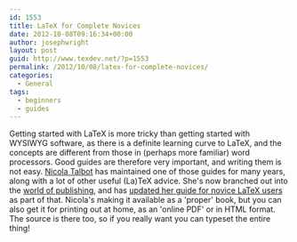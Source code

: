 ```yaml
---
id: 1553
title: LaTeX for Complete Novices
date: 2012-10-08T09:16:34+00:00
author: josephwright
layout: post
guid: http://www.texdev.net/?p=1553
permalink: /2012/10/08/latex-for-complete-novices/
categories:
  - General
tags:
  - beginners
  - guides
---
```

Getting started with LaTeX is more tricky than getting started with WYSIWYG software, as there is a definite learning curve to LaTeX, and the concepts are different from those in (perhaps more familiar) word processors. Good guides are therefore very important, and writing them is not easy. <a href="http://theoval.cmp.uea.ac.uk/~nlct/">Nicola Talbot</a> has maintained one of those guides for many years, along with a lot of other useful (La)TeX advice. She's now branched out into the <a href="http://www.dickimaw-books.com">world of publishing</a>, and has <a href="http://www.dickimaw-books.com/latex/novices/">updated her guide for novice LaTeX users</a> as part of that. Nicola's making it available as a 'proper' book, but you can also get it for printing out at home, as an 'online PDF' or in HTML format. The source is there too, so if you really want you can typeset the entire thing!
